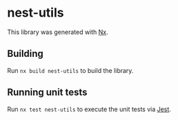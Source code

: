# nest-utils

This library was generated with [Nx](https://nx.dev).

## Building

Run `nx build nest-utils` to build the library.

## Running unit tests

Run `nx test nest-utils` to execute the unit tests via [Jest](https://jestjs.io).
